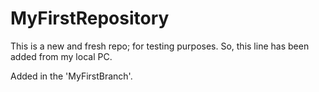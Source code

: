 # MyFirstRepository
This is a new and fresh repo; for testing purposes.
So, this line has been added from my local PC.

Added in the 'MyFirstBranch'.